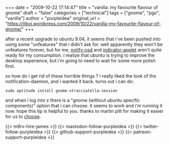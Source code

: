 +++
date = "2009-10-22 17:14:47"
title = "vanilla: my favourite flavour of gnome"
draft = "false"
categories = ["technical"]
tags = ["gnome", "pgo", "vanilla"]
author = "purpleidea"
original_url = "https://ttboj.wordpress.com/2009/10/22/vanilla-my-favourite-flavour-of-gnome/"
+++

after a recent upgrade to ubuntu 9.04, it seems that i've been pushed into using some "unfeatures" that i didn't ask for. well apparently they won't be unfeatures forever, but for me, <a href="https://wiki.ubuntu.com/NotifyOSD">notify-osd</a> and <a href="https://launchpad.net/indicator-applet">indicator-applet</a> aren't quite ready for my consumption. i realize that ubuntu is trying to improve the desktop experience, but i'm going to need to wait for some more polish first.

so how do i get rid of these horrible things ? i really liked the look of the notification-daemon, and i wanted it back. turns out i can do:

<code>sudo aptitude install gnome-stracciatella-session</code>

and when i log into x there is a "gnome (without ubuntu specific components)" option that i can choose. it seems to work and i'm running it now. hope this tip is helpful to you. thanks to martin pitt for making it easier for us to <a href="http://www.piware.de/2009/02/the-stracciatella-gnome-session/">choose</a>.

{{< m9rx-hire-james >}}
{{< mastodon-follow-purpleidea >}}
{{< twitter-follow-purpleidea >}}
{{< github-support-purpleidea >}}
{{< patreon-support-purpleidea >}}

